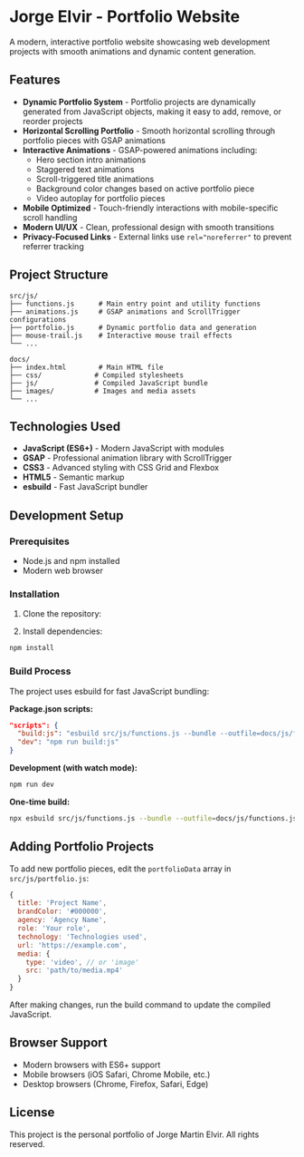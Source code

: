 # Jorge Elvir - Portfolio Website

A modern, interactive portfolio website showcasing web development projects with smooth animations and dynamic content generation.

## Features

- **Dynamic Portfolio System** - Portfolio projects are dynamically generated from JavaScript objects, making it easy to add, remove, or reorder projects
- **Horizontal Scrolling Portfolio** - Smooth horizontal scrolling through portfolio pieces with GSAP animations
- **Interactive Animations** - GSAP-powered animations including:
  - Hero section intro animations
  - Staggered text animations
  - Scroll-triggered title animations
  - Background color changes based on active portfolio piece
  - Video autoplay for portfolio pieces
- **Mobile Optimized** - Touch-friendly interactions with mobile-specific scroll handling
- **Modern UI/UX** - Clean, professional design with smooth transitions
- **Privacy-Focused Links** - External links use `rel="noreferrer"` to prevent referrer tracking

## Project Structure

```
src/js/
├── functions.js      # Main entry point and utility functions
├── animations.js     # GSAP animations and ScrollTrigger configurations
├── portfolio.js      # Dynamic portfolio data and generation
├── mouse-trail.js    # Interactive mouse trail effects
└── ...

docs/
├── index.html        # Main HTML file
├── css/             # Compiled stylesheets
├── js/              # Compiled JavaScript bundle
├── images/          # Images and media assets
└── ...
```

## Technologies Used

- **JavaScript (ES6+)** - Modern JavaScript with modules
- **GSAP** - Professional animation library with ScrollTrigger
- **CSS3** - Advanced styling with CSS Grid and Flexbox
- **HTML5** - Semantic markup
- **esbuild** - Fast JavaScript bundler

## Development Setup

### Prerequisites

- Node.js and npm installed
- Modern web browser

### Installation

1. Clone the repository:

2. Install dependencies:

```bash
npm install
```

### Build Process

The project uses esbuild for fast JavaScript bundling:

**Package.json scripts:**

```json
"scripts": {
  "build:js": "esbuild src/js/functions.js --bundle --outfile=docs/js/functions.js --minify --watch --sourcemap",
  "dev": "npm run build:js"
}
```

**Development (with watch mode):**

```bash
npm run dev
```

**One-time build:**

```bash
npx esbuild src/js/functions.js --bundle --outfile=docs/js/functions.js --minify
```

## Adding Portfolio Projects

To add new portfolio pieces, edit the `portfolioData` array in `src/js/portfolio.js`:

```javascript
{
  title: 'Project Name',
  brandColor: '#000000',
  agency: 'Agency Name',
  role: 'Your role',
  technology: 'Technologies used',
  url: 'https://example.com',
  media: {
    type: 'video', // or 'image'
    src: 'path/to/media.mp4'
  }
}
```

After making changes, run the build command to update the compiled JavaScript.

## Browser Support

- Modern browsers with ES6+ support
- Mobile browsers (iOS Safari, Chrome Mobile, etc.)
- Desktop browsers (Chrome, Firefox, Safari, Edge)

## License

This project is the personal portfolio of Jorge Martin Elvir. All rights reserved.
